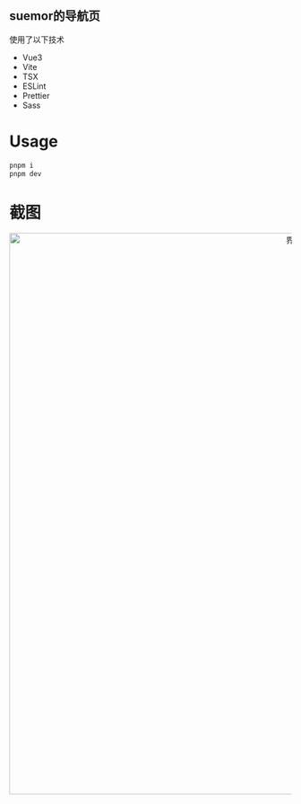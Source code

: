 ## suemor的导航页

使用了以下技术

- Vue3
- Vite
- TSX
- ESLint
- Prettier
- Sass

# Usage

```sh
pnpm i
pnpm dev
```

# 截图

<p align="middle">
<img src="https://github.com/suemor233/Navigation/blob/master/images/image1.jpg" width="1000" alt="界面" />
</p>
